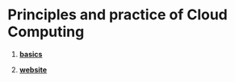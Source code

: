 # Principles and practice of Cloud Computing

1. [**basics**](/Basics/README.md)

2. [**website**](/Website/README.md)

